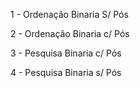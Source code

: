 1 - Ordenação Binaria S/ Pós


2 - Ordenação Binaria c/ Pós


3 - Pesquisa Binaria c/ Pós


4 - Pesquisa Binaria s/ Pós

